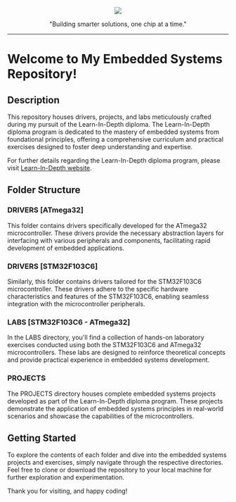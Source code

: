 <p align="center">
  <img src="https://github.com/mgtera200/Master-Embedded-System/assets/127119775/b1668140-432e-4bab-86ef-949cdcbdb2c7">
</p>



<p align="center">"Building smarter solutions, one chip at a time."</p>










---
# Welcome to My Embedded Systems Repository!

## Description

This repository houses drivers, projects, and labs meticulously crafted during my pursuit of the Learn-In-Depth diploma. The Learn-In-Depth diploma program is dedicated to the mastery of embedded systems from foundational principles, offering a comprehensive curriculum and practical exercises designed to foster deep understanding and expertise.

For further details regarding the Learn-In-Depth diploma program, please visit [Learn-In-Depth website](https://www.learn-in-depth-store.com/).

## Folder Structure

### DRIVERS [ATmega32]
This folder contains drivers specifically developed for the ATmega32 microcontroller. These drivers provide the necessary abstraction layers for interfacing with various peripherals and components, facilitating rapid development of embedded applications.

### DRIVERS [STM32F103C6]
Similarly, this folder contains drivers tailored for the STM32F103C6 microcontroller. These drivers adhere to the specific hardware characteristics and features of the STM32F103C6, enabling seamless integration with the microcontroller peripherals.

### LABS [STM32F103C6 - ATmega32]
In the LABS directory, you'll find a collection of hands-on laboratory exercises conducted using both the STM32F103C6 and ATmega32 microcontrollers. These labs are designed to reinforce theoretical concepts and provide practical experience in embedded systems development.

### PROJECTS
The PROJECTS directory houses complete embedded systems projects developed as part of the Learn-In-Depth diploma program. These projects demonstrate the application of embedded systems principles in real-world scenarios and showcase the capabilities of the microcontrollers.

## Getting Started
To explore the contents of each folder and dive into the embedded systems projects and exercises, simply navigate through the respective directories. Feel free to clone or download the repository to your local machine for further exploration and experimentation.

Thank you for visiting, and happy coding!
